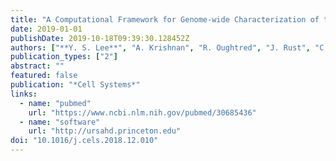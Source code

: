 ```yaml
---
title: "A Computational Framework for Genome-wide Characterization of the Human Disease Landscape"
date: 2019-01-01
publishDate: 2019-10-18T09:39:30.128452Z
authors: ["**Y. S. Lee**", "A. Krishnan", "R. Oughtred", "J. Rust", "C. S. Chang", "J. Ryu", "V. N. Kristensen", "K. Dolinski", "C. L. Theesfeld", "O. G. Troyanskaya"]
publication_types: ["2"]
abstract: ""
featured: false
publication: "*Cell Systems*"
links:
  - name: "pubmed"
    url: "https://www.ncbi.nlm.nih.gov/pubmed/30685436"
  - name: "software"
    url: "http://ursahd.princeton.edu"
doi: "10.1016/j.cels.2018.12.010"
---
```

